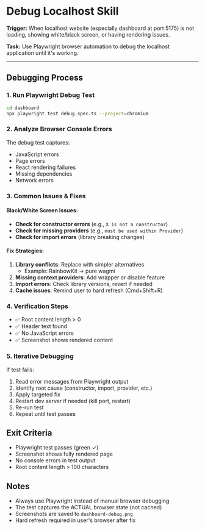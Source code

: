 # Debug Localhost Skill

**Trigger:** When localhost website (especially dashboard at port 5175) is not loading, showing white/black screen, or having rendering issues.

**Task:** Use Playwright browser automation to debug the localhost application until it's working.

---

## Debugging Process

### 1. Run Playwright Debug Test
```bash
cd dashboard
npx playwright test debug.spec.ts --project=chromium
```

### 2. Analyze Browser Console Errors
The debug test captures:
- JavaScript errors
- Page errors
- React rendering failures
- Missing dependencies
- Network errors

### 3. Common Issues & Fixes

#### Black/White Screen Issues:
- **Check for constructor errors** (e.g., `X is not a constructor`)
- **Check for missing providers** (e.g., `must be used within Provider`)
- **Check for import errors** (library breaking changes)

#### Fix Strategies:
1. **Library conflicts**: Replace with simpler alternatives
   - Example: RainbowKit → pure wagmi
2. **Missing context providers**: Add wrapper or disable feature
3. **Import errors**: Check library versions, revert if needed
4. **Cache issues**: Remind user to hard refresh (Cmd+Shift+R)

### 4. Verification Steps
- ✅ Root content length > 0
- ✅ Header text found
- ✅ No JavaScript errors
- ✅ Screenshot shows rendered content

### 5. Iterative Debugging
If test fails:
1. Read error messages from Playwright output
2. Identify root cause (constructor, import, provider, etc.)
3. Apply targeted fix
4. Restart dev server if needed (kill port, restart)
5. Re-run test
6. Repeat until test passes

## Exit Criteria
- Playwright test passes (green ✓)
- Screenshot shows fully rendered page
- No console errors in test output
- Root content length > 100 characters

## Notes
- Always use Playwright instead of manual browser debugging
- The test captures the ACTUAL browser state (not cached)
- Screenshots are saved to `dashboard-debug.png`
- Hard refresh required in user's browser after fix

